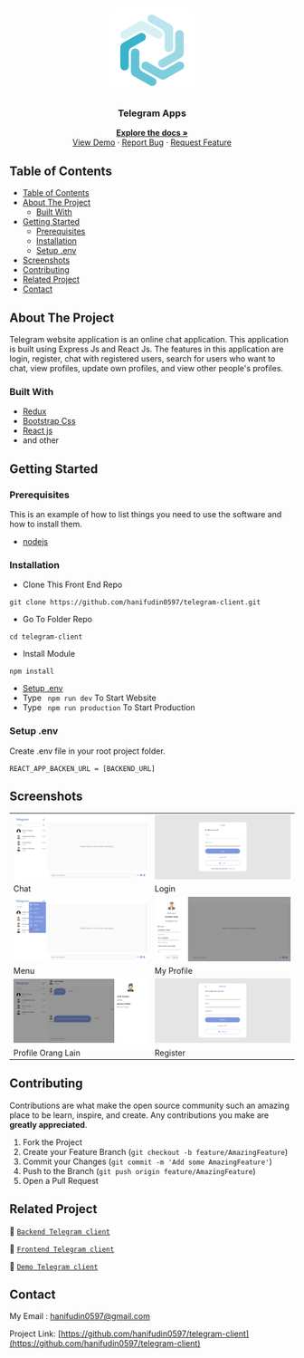 <br />
<p align="center">
<div align="center">
  <img height="150" src="/screenshots/logo.png"/>
</div>
  <h3 align="center">Telegram Apps</h3>
  <p align="center">
    <a href="https://github.com/hanifudin0597/telegram-client"><strong>Explore the docs »</strong></a>
    <br />
    <a href="https://telegram-pijar.netlify.app/">View Demo</a>
    ·
    <a href="https://github.com/hanifudin0597/telegram-client/issues">Report Bug</a>
    ·
    <a href="https://github.com/hanifudin0597/telegram-client/issues">Request Feature</a>
  </p>
</p>



<!-- TABLE OF CONTENTS -->
## Table of Contents

- [Table of Contents](#table-of-contents)
- [About The Project](#about-the-project)
  - [Built With](#built-with)
- [Getting Started](#getting-started)
  - [Prerequisites](#prerequisites)
  - [Installation](#installation)
  - [Setup .env](#setup-env)
- [Screenshots](#screenshots)
- [Contributing](#contributing)
- [Related Project](#related-project)
- [Contact](#contact)



<!-- ABOUT THE PROJECT -->
## About The Project

Telegram website application is an online chat application. This application is built using Express Js and React Js. The features in this application are login, register, chat with registered users, search for users who want to chat, view profiles, update own profiles, and view other people's profiles.

### Built With

- [Redux](https://redux.js.org/)
- [Bootstrap Css](https://getbootstrap.com/)
- [React js](https://reactjs.org/)
- and other


<!-- GETTING STARTED -->
## Getting Started

### Prerequisites

This is an example of how to list things you need to use the software and how to install them.

* [nodejs](https://nodejs.org/en/download/)

### Installation

- Clone This Front End Repo
```
git clone https://github.com/hanifudin0597/telegram-client.git
```
- Go To Folder Repo
```
cd telegram-client
```
- Install Module
```
npm install
```
- <a href="#setup-env">Setup .env</a>
- Type ` npm run dev` To Start Website
- Type ` npm run production` To Start Production

### Setup .env
Create .env file in your root project folder.
```
REACT_APP_BACKEN_URL = [BACKEND_URL]
```

<!-- ROADMAP -->
## Screenshots

<table>
 <tr>
    <td><img width="350px" src="/screenshots/chat.PNG" alt="1" /></td>
    <td> <img width="350px" src="/screenshots/login.PNG" alt="2" /></td>
  </tr>
   <tr>
    <td>Chat</td>
    <td>Login</td>
  </tr>

  <tr>
    <td><img width="350px" src="/screenshots/menu.PNG" alt="3" /> </td>
     <td><img width="350px" src="/screenshots/myprofile.PNG" alt="4" /></td>
  </tr>
   <tr>
    <td>Menu</td>
     <td>My Profile</td>
  </tr>
  
  <tr>
    <td><img width="350px" src="/screenshots/otherprofile.PNG" alt="5" /></td>
    <td>  <img width="350px" src="/screenshots/register.PNG" alt="6" /> </td>
  </tr>
  <tr>
    <td>Profile Orang Lain</td>
    <td>Register</td>
  </tr>
</table>

<!-- CONTRIBUTING -->
## Contributing

Contributions are what make the open source community such an amazing place to be learn, inspire, and create. Any contributions you make are **greatly appreciated**.

1. Fork the Project
2. Create your Feature Branch (`git checkout -b feature/AmazingFeature`)
3. Commit your Changes (`git commit -m 'Add some AmazingFeature'`)
4. Push to the Branch (`git push origin feature/AmazingFeature`)
5. Open a Pull Request



## Related Project
:rocket: [`Backend Telegram client`](https://github.com/hanifudin0597/telegram-api)

:rocket: [`Frontend Telegram client`](https://github.com/hanifudin0597/telegram-client)

:rocket: [`Demo Telegram client`](https://telegram-pijar.netlify.app/)

<!-- CONTACT -->
## Contact

My Email : hanifudin0597@gmail.com

Project Link: [https://github.com/hanifudin0597/telegram-client](https://github.com/hanifudin0597/telegram-client)
